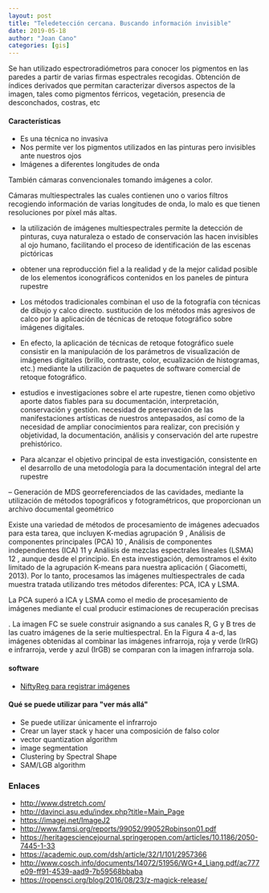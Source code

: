 ```yaml
---
layout: post
title: "Teledetección cercana. Buscando información invisible"
date: 2019-05-18
author: "Joan Cano"
categories: [gis]
---
```



Se han utilizado espectroradiómetros para conocer los pigmentos en las paredes a partir de varias firmas espectrales recogidas.
Obtención de índices derivados que permitan caracterizar diversos aspectos de la imagen, tales como pigmentos férricos, vegetación, presencia de desconchados, costras, etc

#### Características

+ Es una técnica no invasiva
+ Nos permite ver los pigmentos utilizados en las pinturas pero invisibles ante nuestros ojos
+ Imágenes a diferentes longitudes de onda

También cámaras convencionales tomando imágenes a color.

Cámaras multiespectrales las cuales contienen uno o varios filtros recogiendo información de varias longitudes de onda, lo malo es que tienen resoluciones por píxel más altas.



+  la utilización de imágenes multiespectrales permite
la detección de pinturas, cuya naturaleza o estado de conservación las hacen invisibles al ojo
humano, facilitando el proceso de identificación de las escenas pictóricas

+ obtener una reproducción fiel a la realidad y de la mejor calidad posible de los elementos iconográficos contenidos en los paneles de pintura rupestre

+ Los métodos tradicionales combinan el uso de la fotografía con técnicas de dibujo y calco directo.  sustitución de los métodos más agresivos de calco por la aplicación de técnicas de retoque fotográfico sobre imágenes digitales.

+  En efecto, la aplicación de técnicas de retoque fotográfico suele consistir en la manipulación de los parámetros de visualización de imágenes digitales (brillo, contraste, color, ecualización de histogramas, etc.) mediante la utilización de paquetes de software comercial de retoque fotográfico.

+ estudios e investigaciones sobre el arte rupestre, tienen como objetivo aporte datos fiables para su documentación, interpretación,
conservación y gestión.  necesidad de preservación de las manifestaciones artísticas de nuestros antepasados, así como de la necesidad de ampliar conocimientos para realizar, con precisión y objetividad, la documentación, análisis y conservación del arte rupestre prehistórico.  

+ Para alcanzar el objetivo principal de esta investigación, consistente en el desarrollo de una metodología para la documentación integral del arte rupestre  

– Generación de MDS georreferenciados de las cavidades, mediante la utilización de métodos topográficos y fotogramétricos, que proporcionan un archivo documental geométrico

 Existe una variedad de métodos de procesamiento de imágenes adecuados para esta tarea, que incluyen K-medias agrupación 9 , Análisis de componentes principales (PCA) 10 , Análisis de componentes independientes (ICA) 11 y Análisis de mezclas espectrales lineales (LSMA) 12 , aunque desde el principio. En esta investigación, demostramos el éxito limitado de la agrupación K-means para nuestra aplicación ( Giacometti, 2013). Por lo tanto, procesamos las imágenes multiespectrales de cada muestra tratada utilizando tres métodos diferentes: PCA, ICA y LSMA.

 La PCA superó a ICA y LSMA como el medio de procesamiento de imágenes mediante el cual producir estimaciones de recuperación precisas

. La imagen FC se suele construir asignando a sus canales R, G y B tres de las cuatro imágenes de la serie multiespectral. En la Figura  4 a-d, las imágenes obtenidas al combinar las imágenes infrarroja, roja y verde (IrRG) e infrarroja, verde y azul (IrGB) se comparan con la imagen infrarroja sola.

#### software

 + [NiftyReg para registrar imágenes](https://sourceforge.net/projects/niftyreg/)



#### Qué se puede utilizar para "ver más allá"

+ Se puede utilizar únicamente el infrarrojo
+ Crear un layer stack y hacer una composición de falso color
+ vector quantization algorithm
+ image segmentation
+ Clustering by Spectral Shape
+ SAM/LGB algorithm

### Enlaces

+ http://www.dstretch.com/
+ http://davinci.asu.edu/index.php?title=Main_Page
+ https://imagej.net/ImageJ2
+ http://www.famsi.org/reports/99052/99052Robinson01.pdf
+ https://heritagesciencejournal.springeropen.com/articles/10.1186/2050-7445-1-33
+ https://academic.oup.com/dsh/article/32/1/101/2957366
+ http://www.cosch.info/documents/14072/51956/WG+4_Liang.pdf/ac777e09-ff91-4539-aad9-7b59568bbaba
+ https://ropensci.org/blog/2016/08/23/z-magick-release/
